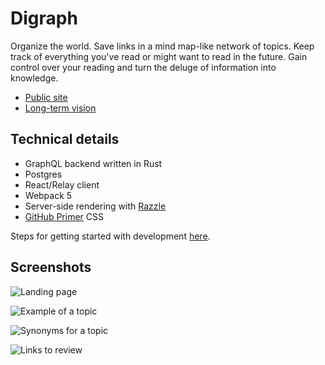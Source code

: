 # Digraph

Organize the world. Save links in a mind map-like network of topics. Keep track of everything you've read or might want to read in the future. Gain control over your reading and turn the deluge of information into knowledge.

* [Public site](https://digraph.app)
* [Long-term vision](https://blog.digraph.app/2020-06-13-democratization-of-search.html)

## Technical details

* GraphQL backend written in Rust
* Postgres
* React/Relay client
* Webpack 5
* Server-side rendering with [Razzle](https://github.com/jaredpalmer/razzle)
* [GitHub Primer](https://styleguide.github.com/primer/) CSS

Steps for getting started with development [here](https://github.com/emwalker/digraph/wiki/Getting-started-with-development).

## Screenshots

![Landing page](https://user-images.githubusercontent.com/760949/87226926-59d4aa00-c354-11ea-9082-689e079b7100.png)

![Example of a topic](https://user-images.githubusercontent.com/760949/87226972-c5b71280-c354-11ea-9305-54ee1b24068f.png)

![Synonyms for a topic](https://user-images.githubusercontent.com/760949/87226975-c9e33000-c354-11ea-83b2-ef919c570035.png)

![Links to review](https://user-images.githubusercontent.com/760949/87226978-cea7e400-c354-11ea-848e-e8462d51e908.png)
